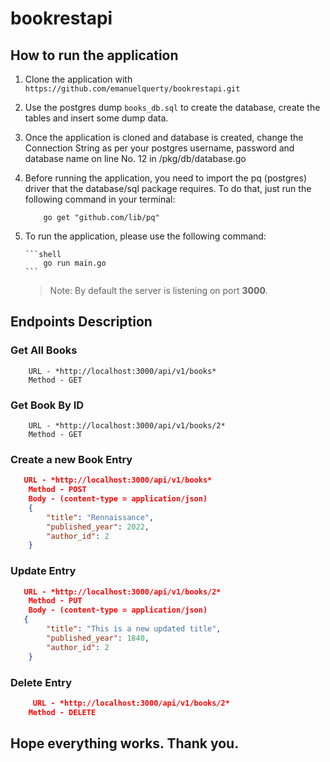 # bookrestapi

## How to run the application

1.  Clone the application with `https://github.com/emanuelquerty/bookrestapi.git`

2.  Use the postgres dump `books_db.sql` to create the database, create the tables and insert some dump data.

3.  Once the application is cloned and database is created, change the Connection String as per your postgres username, password and database name on line No. 12 in /pkg/db/database.go

4.  Before running the application, you need to import the pq (postgres) driver that the database/sql package requires. To do that, just run the following command in your terminal:

    ```shell
        go get "github.com/lib/pq"
    ```

5.  To run the application, please use the following command:

        ```shell
            go run main.go
        ```

    > Note: By default the server is listening on port **3000**.

## Endpoints Description

### Get All Books

```
    URL - *http://localhost:3000/api/v1/books*
    Method - GET
```

### Get Book By ID

```
    URL - *http://localhost:3000/api/v1/books/2*
    Method - GET
```

### Create a new Book Entry

```JSON
   URL - *http://localhost:3000/api/v1/books*
    Method - POST
    Body - (content-type = application/json)
    {
        "title": "Rennaissance",
        "published_year": 2022,
        "author_id": 2
    }
```

### Update Entry

```JSON
   URL - *http://localhost:3000/api/v1/books/2*
    Method - PUT
    Body - (content-type = application/json)
   {
        "title": "This is a new updated title",
        "published_year": 1840,
        "author_id": 2
    }
```

### Delete Entry

```JSON
     URL - *http://localhost:3000/api/v1/books/2*
    Method - DELETE
```

## Hope everything works. Thank you.
